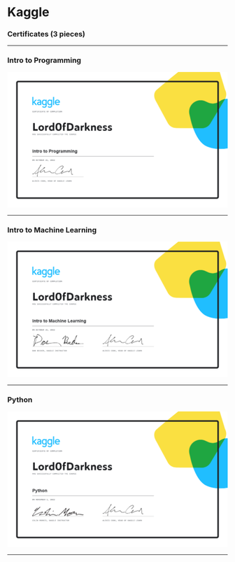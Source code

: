 # Kaggle

### Certificates (3 pieces)

---

### Intro to Programming

![Certificate - Intro to programming](https://github.com/BuffePOK/Kaggle/raw/main/Intro%20to%20Programming/Lord0fDarkness%20-%20Intro%20to%20Programming.png)

---

### Intro to Machine Learning

![Certificate - Intro to machine learning](https://github.com/BuffePOK/Kaggle/raw/main/Intro%20to%20Machine%20Learning/Lord0fDarkness%20-%20Intro%20to%20Machine%20Learning.png
)

---

### Python

![Python](https://github.com/BuffePOK/Kaggle/raw/main/Python/Lord0fDarkness%20-%20Python.png)

---


